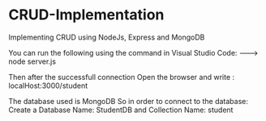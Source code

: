 # CRUD-Implementation
Implementing CRUD using NodeJs, Express and MongoDB

You can run the following using the command in Visual Studio Code:
---> node server.js

Then after the successfull connection 
Open the browser and write : localHost:3000/student

The database used is MongoDB
So in order to connect to the database:
Create a Database Name: StudentDB
and Collection Name: student

